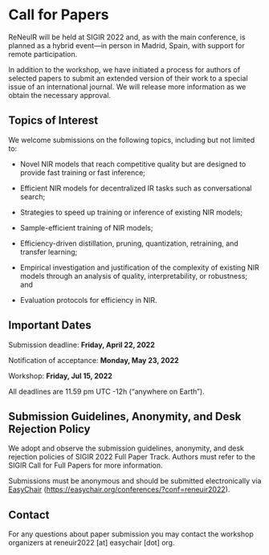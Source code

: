 # Call for Papers

ReNeuIR will be held at SIGIR 2022 and, as with the main conference,
is planned as a hybrid event—in person in Madrid, Spain, with support
for remote participation.

In addition to the workshop, we have initiated a process for authors
of selected papers to submit an extended version of their work to a
special issue of an international journal. We will release more
information as we obtain the necessary approval.

## Topics of Interest

We welcome submissions on the following topics, including but not limited to:

* Novel NIR models that reach competitive quality but are designed
to provide fast training or fast inference;

* Efficient NIR models for decentralized IR tasks such as conversational search;

* Strategies to speed up training or inference of existing NIR models;

* Sample-efficient training of NIR models;

* Efficiency-driven distillation, pruning, quantization,
retraining, and transfer learning;

* Empirical investigation and justification of the complexity
of existing NIR models through an analysis of quality,
interpretability, or robustness; and

* Evaluation protocols for efficiency in NIR.

## Important Dates

Submission deadline: **Friday, April 22, 2022**

Notification of acceptance: **Monday, May 23, 2022**

Workshop: **Friday, Jul 15, 2022**

All deadlines are 11.59 pm UTC -12h (“anywhere on Earth”).

## Submission Guidelines, Anonymity, and Desk Rejection Policy

We adopt and observe the submission guidelines, anonymity,
and desk rejection policies of SIGIR 2022 Full Paper Track.
Authors must refer to the SIGIR Call for Full Papers for more information.

Submissions must be anonymous and should be submitted electronically
via [EasyChair](https://easychair.org/conferences/?conf=reneuir2022)
(https://easychair.org/conferences/?conf=reneuir2022).

## Contact
For any questions about paper submission you may contact the
workshop organizers at reneuir2022 [at] easychair [dot] org.
